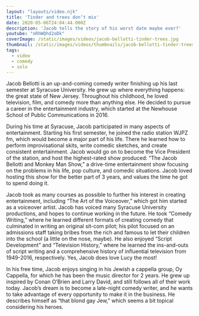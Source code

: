 ```yaml
---
layout: "layouts/video.njk"
title: 'Tinder and trees don‘t mix'
date: 2020-05-06T24:04:44.000Z
description: 'Jacob tells the story of his worst date maybe ever?'
youtube: "nRhWQhd2oDk"
coverImage: /static/images/videos/jacob-bellotti-tinder-trees.jpg
thumbnail: /static/images/videos/thumbnails/jacob-bellotti-tinder-trees_tn.jpg
tags:
  - video
  - comedy
  - solo
---
```

Jacob Bellotti is an up-and-coming comedy writer finishing up his last semester at Syracuse University. He grew up where everything happens: the great state of New Jersey. Throughout his childhood, he loved television, film, and comedy more than anything else. He decided to pursue a career in the entertainment industry, which started at the Newhouse School of Public Communications in 2016.

During his time at Syracuse, Jacob participated in many aspects of entertainment. Starting his first semester, he joined the radio station WJPZ fm, which would become a major part of his life. There he learned how to perform improvisational skits, write comedic sketches, and create consistent entertainment. Jacob would go on to become the Vice President of the station, and host the highest-rated show produced: “The Jacob Bellotti and Monkey Man Show,” a drive-time entertainment show focusing on the problems in his life, pop culture, and comedic situations. Jacob loved hosting this show for the better part of 3 years, and values the time he got to spend doing it.

Jacob took as many courses as possible to further his interest in creating entertainment, including “The Art of the Voiceover,” which got him started as a voiceover artist. Jacob has voiced many Syracuse University productions, and hopes to continue working in the future. He took “Comedy Writing,” where he learned different formats of creating comedy that culminated in writing an original sit-com pilot; his pilot focused on an admissions staff taking bribes from the rich and famous to let their children into the school (a little on the nose, maybe). He also enjoyed “Script Development” and “Television History,” where he learned the ins-and-outs of script writing and a comprehensive history of influential television from 1949-2016, respectively. Yes, Jacob does love Lucy the most!

In his free time, Jacob enjoys singing in his Jewish a cappella group, Oy Cappella, for which he has been the music director for 2 years. He grew up inspired by Conan O’Brien and Larry David, and still follows all of their work today. Jacob’s dream is to become a late-night comedy writer, and he wants to take advantage of every opportunity to make it in the business. He describes himself as “that blond gay Jew,” which seems a bit topical considering his heroes.

